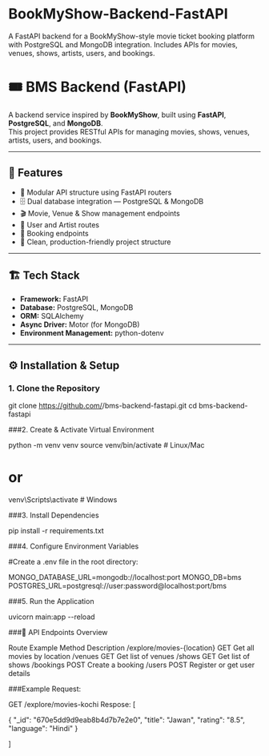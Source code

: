 # BookMyShow-Backend-FastAPI
A FastAPI backend for a BookMyShow-style movie ticket booking platform with PostgreSQL and MongoDB integration. Includes APIs for movies, venues, shows, artists, users, and bookings.


# 🎟️ BMS Backend (FastAPI)

A backend service inspired by **BookMyShow**, built using **FastAPI**, **PostgreSQL**, and **MongoDB**.  
This project provides RESTful APIs for managing movies, shows, venues, artists, users, and bookings.

---

## 🚀 Features

- 🧭 Modular API structure using FastAPI routers  
- 🗄️ Dual database integration — PostgreSQL & MongoDB  
- 🎬 Movie, Venue & Show management endpoints  
- 🧑 User and Artist routes  
- 🧾 Booking endpoints  
- 🧹 Clean, production-friendly project structure  

---

## 🏗️ Tech Stack

- **Framework:** FastAPI  
- **Database:** PostgreSQL, MongoDB  
- **ORM:** SQLAlchemy  
- **Async Driver:** Motor (for MongoDB)  
- **Environment Management:** python-dotenv  

---

## ⚙️ Installation & Setup

### 1. Clone the Repository

git clone https://github.com/<your-username>/bms-backend-fastapi.git
cd bms-backend-fastapi

###2. Create & Activate Virtual Environment

python -m venv venv
source venv/bin/activate       # Linux/Mac
# or
venv\Scripts\activate          # Windows

###3. Install Dependencies

pip install -r requirements.txt

###4. Configure Environment Variables

#Create a .env file in the root directory:

MONGO_DATABASE_URL=mongodb://localhost:port
MONGO_DB=bms
POSTGRES_URL=postgresql://user:password@localhost:port/bms

###5. Run the Application

uvicorn main:app --reload

###🧭 API Endpoints Overview

Route Example	                Method	        Description
/explore/movies-{location}	  GET	            Get all movies by location
/venues	                      GET	            Get list of venues
/shows	                      GET	            Get list of shows
/bookings	                    POST	          Create a booking
/users	                      POST	          Register or get user details

###Example Request:

GET /explore/movies-kochi
Respose:
[

  {
    "_id": "670e5dd9d9eab8b4d7b7e2e0",
    "title": "Jawan",
    "rating": "8.5",
    "language": "Hindi"
  }
  
]  
